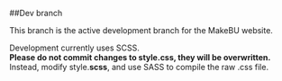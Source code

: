 ##Dev branch

This branch is the active development branch for the MakeBU website.

Development currently uses SCSS.  
**Please do not commit changes to style.css, they will be overwritten.**
Instead, modify style.**scss**, and use SASS to compile the raw .css file.